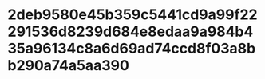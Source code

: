 # 2deb9580e45b359c5441cd9a99f22291536d8239d684e8edaa9a984b435a96134c8a6d69ad74ccd8f03a8bb290a74a5aa390